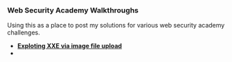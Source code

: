 ### Web Security Academy Walkthroughs 
Using this as a place to post my solutions for various web security academy challenges. 

* **[Exploting XXE via image file upload](https://github.com/nidens/wsa_docs/blob/main/xxe/lab-xxe-via-file-upload.md)**
* 
